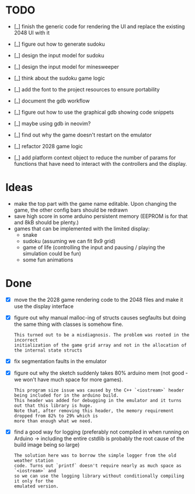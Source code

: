 # TODO

- [_] finish the generic code for rendering the UI and replace the existing 2048 UI with it
- [_] figure out how to generate sudoku
- [_] design the input model for sudoku
- [_] design the input model for minesweeper
- [_] think about the sudoku game logic
- [_] add the font to the project resources to ensure portability

- [_] document the gdb workflow
- [_] figure out how to use the graphical gdb showing code snippets
- [_] maybe using gdb in neovim?
- [_] find out why the game doesn't restart on the emulator
- [_] refactor 2028 game logic
- [_] add platform context object to reduce the number of params for functions
      that have need to interact with the controllers and the display.


# Ideas
- make the top part with the game name editable. Upon changing the game, the other
  config bars should be redrawn
- save high score in some arduino persistent memory (EEPROM is for that and 8kB
  should be plenty.)
- games that can be implemented with the limited display:
  - snake
  - sudoku (assuming we can fit 9x9 grid)
  - game of life (controlling the input and pausing / playing the simulation could be fun)
  - some fun animations


# Done
- [x] move the the 2028 game rendering code to the 2048 files and make it use the
      display interface

- [x] figure out why manual malloc-ing of structs causes segfaults but doing the
      same thing with classes is somehow fine.

      This turned out to be a misdiagnosis. The problem was rooted in the incorrect
      initialization of the game grid array and not in the allocation of the internal state structs

- [x] fix segmentation faults in the emulator

- [x] figure out why the sketch suddenly takes 80% arduino mem (not good - we won't have much space for more games).

      This program size issue was caused by the C++ `<iostream>` header being included for in the arduino build.
      This header was added for debugging in the emulator and it turns out that this library is huge.
      Note that, after removing this header, the memory requirement dropped from 82% to 29% which is
      more than enough what we need.

- [x] find a good way for logging (preferably not compiled in when running on
      Arduino -> including the entire cstdlib is probably the root cause of the
      build image being so large)

      The solution here was to borrow the simple logger from the old weather station
      code. Turns out `printf` doesn't require nearly as much space as `<iostream>` and
      so we can use the logging library without conditionally compiling it only for the
      emulated version.
